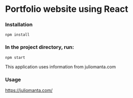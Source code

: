 # Portfolio website using React

### Installation

`npm install`

### In the project directory, run:

`npm start`

This application uses information from juliomanta.com

### Usage

https://juliomanta.com/
